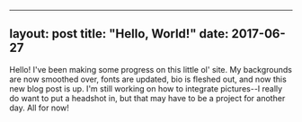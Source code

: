 
---
layout: post
title: "Hello, World!"
date: 2017-06-27
---

Hello! I've been making some progress on this little ol' site. My backgrounds are now smoothed over, fonts are updated,
bio is fleshed out, and now this new blog post is up. I'm still working on how to integrate pictures--I really do want to
put a headshot in, but that may have to be a project for another day. All for now!
